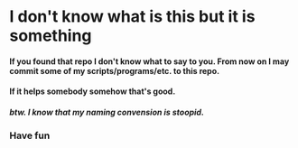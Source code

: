 # I don't know what is this but it is something

#### If you found that repo I don't know what to say to you. From now on I may commit some of my scripts/programs/etc. to this repo.
#### If it helps somebody somehow that's good.

##### btw. I know that my naming convension is stoopid.

### Have fun
